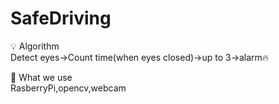 # SafeDriving

💡 Algorithm   
Detect eyes->Count time(when eyes closed)->up to 3->alarm🔥   

🙈 What we use   
RasberryPi,opencv,webcam
